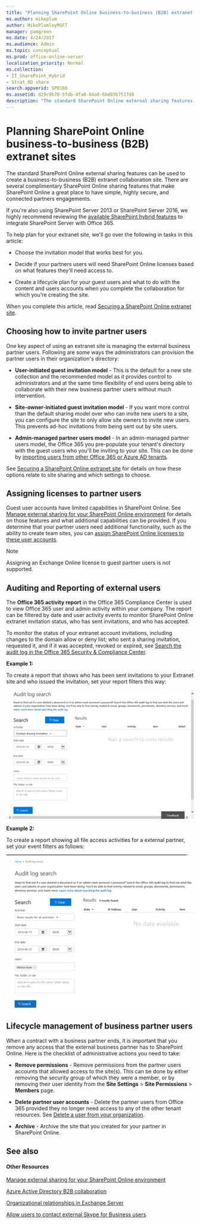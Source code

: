 ```yaml
---
title: "Planning SharePoint Online business-to-business (B2B) extranet sites"
ms.author: mikeplum
author: MikePlumleyMSFT
manager: pamgreen
ms.date: 4/24/2017
ms.audience: Admin
ms.topic: conceptual
ms.prod: office-online-server
localization_priority: Normal
ms.collection:
- IT_SharePoint_Hybrid
- Strat_OD_share
search.appverid: SPO160
ms.assetid: d29c9b70-5fdb-4fa0-84a8-6bd03b7517d8
description: "The standard SharePoint Online external sharing features can be used to create a business-to-business (B2B) extranet collaboration site. There are several complimentary SharePoint Online sharing features that make SharePoint Online a great place to have simple, highly secure, and connected partners engagements."
---
```


# Planning SharePoint Online business-to-business (B2B) extranet sites

The standard SharePoint Online external sharing features can be used to create a business-to-business (B2B) extranet collaboration site. There are several complimentary SharePoint Online sharing features that make SharePoint Online a great place to have simple, highly secure, and connected partners engagements.
  
If you're also using SharePoint Server 2013 or SharePoint Server 2016, we highly recommend reviewing the [available SharePoint hybrid features](https://support.office.com/article/4c89a95a-a58c-4fc1-974a-389d4f195383) to integrate SharePoint Server with Office 365. 
  
To help plan for your extranet site, we'll go over the following in tasks in this article:
  
- Choose the invitation model that works best for you.
    
- Decide if your partners users will need SharePoint Online licenses based on what features they'll need access to.
    
- Create a lifecycle plan for your guest users and what to do with the content and users accounts when you complete the collaboration for which you're creating the site.
    
When you complete this article, read [Securing a SharePoint Online extranet site](securing-a-sharepoint-online-extranet-site).
  
## Choosing how to invite partner users

One key aspect of using an extranet site is managing the external business partner users. Following are some ways the administrators can provision the partner users in their organization's directory:
  
- **User-initiated guest invitation model** - This is the default for a new site collection and the recommended model as it provides control to administrators and at the same time flexibility of end users being able to collaborate with their new business partner users without much intervention. 
    
- **Site-owner-initiated guest invitation model** - If you want more control than the default sharing model over who can invite new users to a site, you can configure the site to only allow site owners to invite new users. This prevents ad-hoc invitations from being sent out by site users. 
    
- **Admin-managed partner users model** - In an admin-managed partner users model, the Office 365 you pre-populate your tenant's directory with the guest users who you'll be inviting to your site. This can be done by [importing users from other Office 365 or Azure AD tenants](https://docs.microsoft.com/azure/active-directory/active-directory-b2b-what-is-azure-ad-b2b).
    
See [Securing a SharePoint Online extranet site](securing-a-sharepoint-online-extranet-site) for details on how these options relate to site sharing and which settings to choose. 
  
## Assigning licenses to partner users

Guest user accounts have limited capabilities in SharePoint Online. See [Manage external sharing for your SharePoint Online environment](manage-external-sharing) for details on those features and what additional capabilities can be provided. If you determine that your partner users need additional functionality, such as the ability to create team sites, you can [assign SharePoint Online licenses to these user accounts](https://support.office.com/article/997596b5-4173-4627-b915-36abac6786dc).
  
> [!NOTE]
> Assigning an Exchange Online license to guest partner users is not supported. 
  
## Auditing and Reporting of external users

The **Office 365 activity report** in the Office 365 Compliance Center is used to view Office 365 user and admin activity within your company. The report can be filtered by date and user activity events to monitor SharePoint Online extranet invitation status, who has sent invitations, and who has accepted. 
  
To monitor the status of your extranet account invitations, including changes to the domain allow or deny list; who sent a sharing invitation, requested it, and if it was accepted, revoked or expired, see [Search the audit log in the Office 365 Security &amp; Compliance Center](https://support.office.com/article/0d4d0f35-390b-4518-800e-0c7ec95e946c).
  
 **Example 1:**
  
To create a report that shows who has been sent invitations to your Extranet site and who issued the invitation, set your report filters this way:
  
![Office 365 Activity Report filtered for invitation creation](media/cead092c-9131-4e56-b22f-b06339e915e1.png)
  
 **Example 2:**
  
To create a report showing all file access activities for a external partner, set your event filters as follows:
  
![Office 365 Activity report showing all activity for an Extranet Partner](media/9034b1da-164e-49dd-ba58-9c1b471bc097.png)
  
## Lifecycle management of business partner users
<a name="LifeCycle"> </a>

When a contract with a business partner ends, it is important that you remove any access that the external business partner has to SharePoint Online. Here is the checklist of administrative actions you need to take:
  
- **Remove permissions** - Remove permissions from the partner users accounts that allowed access to the site(s). This can be done by either removing the security group of which they were a member, or by removing their user identity from the **Site Settings** > **Site Permissions** > **Members** page. 
    
- **Delete partner user accounts** - Delete the partner users from Office 365 provided they no longer need access to any of the other tenant resources. See [Delete a user from your organization](https://support.office.com/article/d5155593-3bac-4d8d-9d8b-f4513a81479e).
    
- **Archive** - Archive the site that you created for your partner in SharePoint Online. 
    
## See also
<a name="LifeCycle"> </a>

#### Other Resources

[Manage external sharing for your SharePoint Online environment](manage-external-sharing)
  
[Azure Active Directory B2B collaboration](https://azure.microsoft.com/en-us/documentation/articles/active-directory-b2b-collaboration-overview/?rnd=1)
  
[Organizational relationships in Exchange Server](https://technet.microsoft.com/en-us/library/jj657445%28v=exchg.150%29.aspx)
  
[Allow users to contact external Skype for Business users](https://support.office.com/article/b414873a-0059-4cd5-aea1-e5d0857dbc94)

